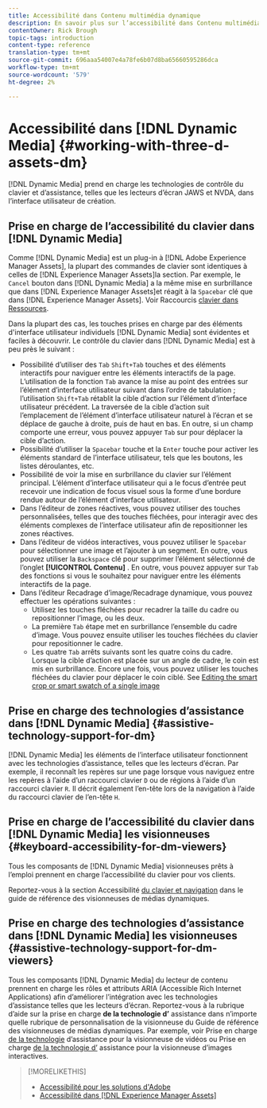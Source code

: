 ```yaml
---
title: Accessibilité dans Contenu multimédia dynamique
description: En savoir plus sur l’accessibilité dans Contenu multimédia dynamique et Visionneuses de contenu multimédia dynamique
contentOwner: Rick Brough
topic-tags: introduction
content-type: reference
translation-type: tm+mt
source-git-commit: 696aaa54007e4a78fe6b07d8ba65660595286dca
workflow-type: tm+mt
source-wordcount: '579'
ht-degree: 2%

---
```



# Accessibilité dans [!DNL Dynamic Media] {#working-with-three-d-assets-dm}

[!DNL Dynamic Media] prend en charge les technologies de contrôle du clavier et d’assistance, telles que les lecteurs d’écran JAWS et NVDA, dans l’interface utilisateur de création.

## Prise en charge de l’accessibilité du clavier dans [!DNL Dynamic Media]

Comme [!DNL Dynamic Media] est un plug-in à [!DNL Adobe Experience Manager Assets], la plupart des commandes de clavier sont identiques à celles de [!DNL Experience Manager Assets]la section. Par exemple, le `Cancel` bouton dans [!DNL Dynamic Media] a la même mise en surbrillance que dans [!DNL Experience Manager Assets]et réagit à la `Spacebar` clé que dans [!DNL Experience Manager Assets]. Voir Raccourcis [clavier dans Ressources](/help/assets/accessibility.md#keyboard-shortcuts).

Dans la plupart des cas, les touches prises en charge par des éléments d&#39;interface utilisateur individuels [!DNL Dynamic Media] sont évidentes et faciles à découvrir. Le contrôle du clavier dans [!DNL Dynamic Media] est à peu près le suivant :

* Possibilité d’utiliser des `Tab` `Shift+Tab` touches et des éléments interactifs pour naviguer entre les éléments interactifs de la page.
L’utilisation de la fonction `Tab` avance la mise au point des entrées sur l’élément d’interface utilisateur suivant dans l’ordre de tabulation ; l’utilisation `Shift+Tab` rétablit la cible d’action sur l’élément d’interface utilisateur précédent.
La traversée de la cible d’action suit l’emplacement de l’élément d’interface utilisateur naturel à l’écran et se déplace de gauche à droite, puis de haut en bas. En outre, si un champ comporte une erreur, vous pouvez appuyer `Tab` sur pour déplacer la cible d’action.
* Possibilité d’utiliser la `Spacebar` touche et la `Enter` touche pour activer les éléments standard de l’interface utilisateur, tels que les boutons, les listes déroulantes, etc.
* Possibilité de voir la mise en surbrillance du clavier sur l’élément principal. L’élément d’interface utilisateur qui a le focus d’entrée peut recevoir une indication de focus visuel sous la forme d’une bordure rendue autour de l’élément d’interface utilisateur.
* Dans l’éditeur de zones réactives, vous pouvez utiliser des touches personnalisées, telles que des touches fléchées, pour interagir avec des éléments complexes de l’interface utilisateur afin de repositionner les zones réactives.
* Dans l’éditeur de vidéos interactives, vous pouvez utiliser le `Spacebar` pour sélectionner une image et l’ajouter à un segment. En outre, vous pouvez utiliser la `Backspace` clé pour supprimer l’élément sélectionné de l’onglet **[!UICONTROL Contenu]** . En outre, vous pouvez appuyer sur `Tab` des fonctions si vous le souhaitez pour naviguer entre les éléments interactifs de la page.
* Dans l’éditeur Recadrage d’image/Recadrage dynamique, vous pouvez effectuer les opérations suivantes :
   * Utilisez les touches fléchées pour recadrer la taille du cadre ou repositionner l’image, ou les deux.
   * La première `Tab` étape met en surbrillance l’ensemble du cadre d’image. Vous pouvez ensuite utiliser les touches fléchées du clavier pour repositionner le cadre.
   * Les quatre `Tab` arrêts suivants sont les quatre coins du cadre. Lorsque la cible d’action est placée sur un angle de cadre, le coin est mis en surbrillance. Encore une fois, vous pouvez utiliser les touches fléchées du clavier pour déplacer le coin ciblé.
See [Editing the smart crop or smart swatch of a single image](/help/assets/image-profiles.md#editing-the-smart-crop-or-smart-swatch-of-a-single-image)

<!-- Keyboarding is the same because Dynamic Media is using the same UI library (Coral 3 (AEM 6.5) or Coral Spectrum (in Skyline)) as entire AEM Assets.  -->

<!-- In the Hotspot editor, Dynamic Media lets you use arrow keys to control the position of a hot spot. See [Carousel Banners](/help/assets/dynamic-media/carousel-banners.md##adding-hotspots-or-image-maps-to-an-image-banner) or [Interactive Images](/help/assets/dynamic-media/interactive-images.md#adding-hotspots-to-an-image-banner)  -->

<!-- I think we should definitely mention this in the DM-specific area of documentation for keyboard support. -->

<!-- I would not get into much of details of specific keyboard support logic of these editors. One of the reasons - chances are that accessibility support will receive Phase2-like attention, with more holistic approach. -->

## Prise en charge des technologies d’assistance dans [!DNL Dynamic Media] {#assistive-technology-support-for-dm}

[!DNL Dynamic Media] les éléments de l’interface utilisateur fonctionnent avec les technologies d’assistance, telles que les lecteurs d’écran. Par exemple, il reconnaît les repères sur une page lorsque vous naviguez entre les repères à l’aide d’un raccourci clavier `D` ou de régions à l’aide d’un raccourci clavier `R`. Il décrit également l’en-tête lors de la navigation à l’aide du raccourci clavier de l’en-tête `H`.

## Prise en charge de l’accessibilité du clavier dans [!DNL Dynamic Media] les visionneuses {#keyboard-accessibility-for-dm-viewers}

Tous les composants de [!DNL Dynamic Media] visionneuses prêts à l’emploi prennent en charge l’accessibilité du clavier pour vos clients.

Reportez-vous à la section Accessibilité [du clavier et navigation](https://docs.adobe.com/content/help/fr-FR/dynamic-media-developer-resources/library/c-keyboard-accessibility.html) dans le guide de référence des visionneuses de médias dynamiques.

## Prise en charge des technologies d’assistance dans [!DNL Dynamic Media] les visionneuses {#assistive-technology-support-for-dm-viewers}

Tous les composants [!DNL Dynamic Media] du lecteur de contenu prennent en charge les rôles et attributs ARIA (Accessible Rich Internet Applications) afin d’améliorer l’intégration avec les technologies d’assistance telles que les lecteurs d’écran.
Reportez-vous à la rubrique d’aide sur la prise en charge **de la technologie d’** assistance dans n’importe quelle rubrique de personnalisation de la visionneuse du Guide de référence des visionneuses de médias dynamiques. Par exemple, voir Prise en charge [de la technologie](https://experienceleague.adobe.com/docs/dynamic-media-developer-resources/library/viewers-aem-assets-dmc/video/r-html5-video-viewer-20-assistive.html) d’assistance pour la visionneuse de vidéos ou Prise en charge [de la technologie d’](https://experienceleague.adobe.com/docs/dynamic-media-developer-resources/library/viewers-for-aem-assets-only/interactive-images/c-html5-aem-interactive-image-assistive.html#viewers-for-aem-assets-only) assistance pour la visionneuse d’images interactives.

>[!MORELIKETHIS]
>
>* [Accessibilité pour les solutions d&#39;Adobe](https://www.adobe.com/accessibility.html)
>* [Accessibilité dans [!DNL Experience Manager Assets]](/help/assets/accessibility.md)

